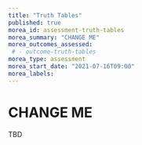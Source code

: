 ```yaml
---
title: "Truth Tables"
published: true
morea_id: assessment-truth-tables
morea_summary: "CHANGE ME"
morea_outcomes_assessed:
 # - outcome-truth-tables
morea_type: assessment
morea_start_date: "2021-07-16T09:00"
morea_labels:
---
```

# CHANGE ME

TBD
